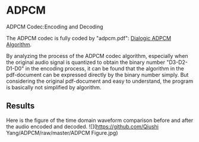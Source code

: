 # ADPCM
ADPCM Codec:Encoding and Decoding

The ADPCM codec is fully coded by "adpcm.pdf": [Dialogic ADPCM Algorithm](http://www.cs.columbia.edu/~hgs/audio/dvi/IMA_ADPCM.pdf).

By analyzing the process of the ADPCM codec algorithm, especially when the original audio signal is quantized to obtain the binary number "D3-D2-D1-D0" in the encoding process, it can be found that the algorithm in the pdf-document can be expressed directly by the binary number simply. But considering the original pdf-document and easy to understand, the program is basically not simplified by algorithm.

Results
--------
Here is the figure of the time domain waveform comparison before and after the audio encoded and decoded.
![](https://github.com/Qiushi Yang/ADPCM/raw/master/ADPCM Figure.jpg)  
